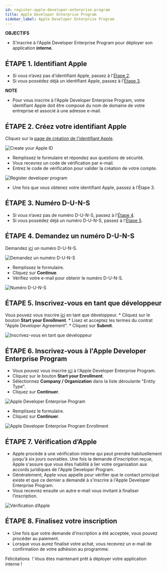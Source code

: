 ```yaml
---
id: register-apple-developer-enterprise-program
title: Apple Developer Enterprise Program
sidebar_label: Apple Developer Enterprise Program
---
```

<div class = "objectives"> 

**OBJECTIFS**

* S'inscrire à l'Apple Developer Enterprise Program pour déployer son application **interne**.</div> 

## ÉTAPE 1. Identifiant Apple

* Si vous n’avez pas d'identifiant Apple, passez à l'[Étape 2](#step-2-create-your-apple-id).
* Si vous possédez déjà un identifiant Apple, passez à l'[Étape 3](#step-3.-d-u-n-s-number).<div class = "tips"> 

**NOTE**

* Pour vous inscrire à l'Apple Developer Enterprise Program, votre identifiant Apple doit être composé du nom de domaine de votre entreprise et associé à une adresse e-mail.</div> 

## ÉTAPE 2. Créez votre identifiant Apple

Cliquez sur la [page de création de l'identifiant Apple](https://appleid.apple.com/).

![Create your Apple ID](assets/deploy-in-house/Apple-ID-Creation-Page-4D-for-iOS.png)

* Remplissez le formulaire et répondez aux questions de sécurité.
* Vous recevrez un code de vérification par e-mail.
* Entrez le code de vérification pour valider la création de votre compte.

![Register developer program](assets/deploy-in-house/Register-developer-program-4D-for-iOS.png)

* Une fois que vous obtenez votre identifiant Apple, passez à l’Étape 3.

## ÉTAPE 3. Numéro D-U-N-S

* Si vous n’avez pas de numéro D-U-N-S, passez à l'[Étape 4](#step-4-request-a-d-u-n-s-number).
* Si vous possédez déjà un numéro D-U-N-S, passez à l'[Étape 5](#step-5-register-as-a-developer).

## ÉTAPE 4. Demandez un numéro D-U-N-S

Demandez [ici](https://developer.apple.com/enroll/duns-lookup/#/search) un numéro D-U-N-S.

![Demandez un numéro D-U-N-S](assets/deploy-in-house/DUNS-Number-Organization-4D-for-iOS.png)

* Remplissez le formulaire.
* Cliquez sur **Continue**.
* Vérifiez votre e-mail pour obtenir le numéro D-U-N-S.

![Numéro D-U-N-S](assets/deploy-in-house/DUNS-Number-Apple-Mail_4D-for-iOS.png)

## ÉTAPE 5. Inscrivez-vous en tant que développeur

Vous pouvez vous inscrire [ici](https://developer.apple.com/programs/enterprise/enroll/) en tant que développeur. * Cliquez sur le bouton **Start your Enrollment**. * Lisez et acceptez les termes du contrat "Apple Developer Agreement". * Cliquez sur **Submit**.

![Inscrivez-vous en tant que développeur](assets/deploy-in-house/Register-developer-4D-for-iOS.png)

## ÉTAPE 6. Inscrivez-vous à l'Apple Developer Enterprise Program

* Vous pouvez vous inscrire [ici](https://developer.apple.com/enroll/enterprise/) à l'Apple Developer Enterprise Program. 
* Cliquez sur le bouton **Start your Enrollment**.
* Sélectionnez **Company / Organization** dans la liste déroulante "Entity Type".
* Cliquez sur **Continuer**.

![Apple Developer Enterprise Program](assets/deploy-in-house/Apple-Developer-Enterprise-Program-4D-for-iOS.png)

* Remplissez le formulaire. 
* Cliquez sur **Continuer**.

![Apple Developer Enterprise Program Enrollment](assets/deploy-in-house/Apple-Developer-Enterprise-Program-Enrollment-4D-for-iOS.png)

## ÉTAPE 7. Vérification d’Apple

* Apple procède à une vérification interne qui peut prendre habituellement jusqu'à six jours ouvrables. Une fois la demande d’inscription reçue, Apple s'assure que vous êtes habilité à lier votre organisation aux accords juridiques de l'Apple Developer Program.
* Généralement, Apple vous appelle pour vérifier que le contact principal existe et que ce dernier a demandé à s'inscrire à l'Apple Developer Enterprise Program.
* Vous recevrez ensuite un autre e-mail vous invitant à finaliser l’inscription.

![Vérification d’Apple](assets/deploy-in-house/Confirmation-email-Organisations-4D-for-iOS.png)

## ÉTAPE 8. Finalisez votre inscription

* Une fois que votre demande d’inscription a été acceptée, vous pouvez procéder au paiement.
* Lorsque vous aurez finalisé votre achat, vous recevrez un e-mail de confirmation de votre adhésion au programme.

Félicitations  ! Vous êtes maintenant prêt à déployer votre application interne !